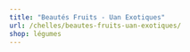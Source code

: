```yaml
---
title: "Beautés Fruits - Uan Exotiques"
url: /chelles/beautes-fruits-uan-exotiques/
shop: légumes
---
```

